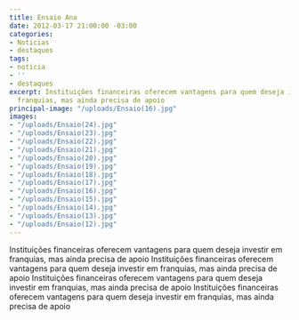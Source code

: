 ```yaml
---
title: Ensaio Ana
date: 2012-03-17 21:00:00 -03:00
categories:
- Noticias
- destaques
tags:
- noticia
- ''
- destaques
excerpt: Instituições financeiras oferecem vantagens para quem deseja investir em
  franquias, mas ainda precisa de apoio
principal-image: "/uploads/Ensaio(16).jpg"
images:
- "/uploads/Ensaio(24).jpg"
- "/uploads/Ensaio(23).jpg"
- "/uploads/Ensaio(22).jpg"
- "/uploads/Ensaio(21).jpg"
- "/uploads/Ensaio(20).jpg"
- "/uploads/Ensaio(19).jpg"
- "/uploads/Ensaio(18).jpg"
- "/uploads/Ensaio(17).jpg"
- "/uploads/Ensaio(16).jpg"
- "/uploads/Ensaio(15).jpg"
- "/uploads/Ensaio(14).jpg"
- "/uploads/Ensaio(13).jpg"
- "/uploads/Ensaio(12).jpg"
---
```


Instituições financeiras oferecem vantagens para quem deseja investir em franquias, mas ainda precisa de apoio Instituições financeiras oferecem vantagens para quem deseja investir em franquias, mas ainda precisa de apoio Instituições financeiras oferecem vantagens para quem deseja investir em franquias, mas ainda precisa de apoio Instituições financeiras oferecem vantagens para quem deseja investir em franquias, mas ainda precisa de apoio